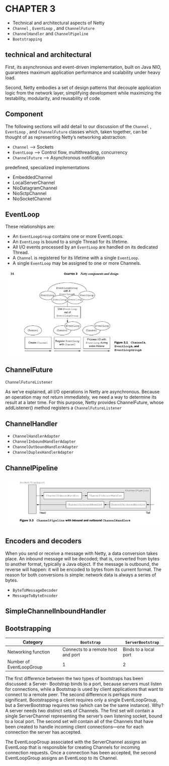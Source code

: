 # CHAPTER 3

- Technical and architectural aspects of Netty
- `Channel` , `EventLoop` , and `ChannelFuture`
- `ChannelHandler` and `ChannelPipeline`
- `Bootstrapping`

## technical and architectural

First, its asynchronous and event-driven implementation, built on Java NIO, guarantees maximum
application performance and scalability under heavy load. 

Second, Netty embodies a set of design patterns that decouple application logic from the network layer, simplifying
development while maximizing the testability, modularity, and reusability of code.

## Component

The following sections will add detail to our discussion of the `Channel` , `EventLoop` ,
and `ChannelFuture` classes which, taken together, can be thought of as representing
Netty’s networking abstraction:

- `Channel` —> Sockets
- `EventLoop` —> Control flow, multithreading, concurrency
- `ChannelFuture` —> Asynchronous notification

predefined, specialized implementations

- EmbeddedChannel
- LocalServerChannel
- NioDatagramChannel
- NioSctpChannel
- NioSocketChannel

## EventLoop

These relationships are:

- An `EventLoopGroup` contains one or more EventLoops.
- An `EventLoop` is bound to a single Thread for its lifetime.
- All I/O events processed by an `EventLoop` are handled on its dedicated Thread.
- A `Channel` is registered for its lifetime with a single `EventLoop`.
- A single `EventLoop` may be assigned to one or more Channels.

![Netty components and design](images/netty-in-action-components-and-design.png)

## ChannelFuture

`ChannelFutureListener`

As we’ve explained, all I/O operations in Netty are asynchronous. Because an operation
may not return immediately, we need a way to determine its result at a later time.
For this purpose, Netty provides ChannelFuture, whose addListener() method registers
a `ChannelFutureListener`

## ChannelHandler

- `ChannelHandlerAdapter`
- `ChannelInboundHandlerAdapter`
- `ChannelOutboundHandlerAdapter`
- `ChannelDuplexHandlerAdapter`

## ChannelPipeline

![ChannelPipeline](images/netty-in-action-channel-pipe-line.png)

## Encoders and decoders

When you send or receive a message with Netty, a data conversion takes place. An
inbound message will be decoded; that is, converted from bytes to another format, typically
a Java object. If the message is outbound, the reverse will happen: it will be
encoded to bytes from its current format. The reason for both conversions is simple:
network data is always a series of bytes.

- `ByteToMessageDecoder`
- `MessageToByteEncoder`

## SimpleChannelInboundHandler

## Bootstrapping

| Category                 | `Bootstrap`                        | `ServerBootstrap`     |
| ------------------------ | ---------------------------------- | --------------------- |
| Networking function      | Connects to a remote host and port | Binds to a local port |
| Number of EventLoopGroup | 1                                  | 2                     |

The first difference between the two types of bootstraps has been discussed: a Server-
Bootstrap binds to a port, because servers must listen for connections, while a Bootstrap
is used by client applications that want to connect to a remote peer.
The second difference is perhaps more significant. Bootstrapping a client requires
only a single EventLoopGroup, but a ServerBootstrap requires two (which can be the
same instance). Why?
A server needs two distinct sets of Channels. The first set will contain a single
ServerChannel representing the server’s own listening socket, bound to a local port.
The second set will contain all of the Channels that have been created to handle incoming
client connections—one for each connection the server has accepted.

The EventLoopGroup associated with the ServerChannel assigns an EventLoop
that is responsible for creating Channels for incoming connection requests. Once a
connection has been accepted, the second EventLoopGroup assigns an EventLoop to
its Channel.